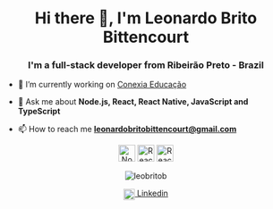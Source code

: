<h1 align="center">Hi there 👋, I'm Leonardo Brito Bittencourt</h1>
<h3 align="center">I'm a full-stack developer from Ribeirão Preto - Brazil</h3>

- 🔭 I’m currently working on [Conexia Educação](https://conexia.com.br)

- 💬 Ask me about **Node.js, React, React Native, JavaScript and TypeScript**

- 📫 How to reach me **leonardobritobittencourt@gmail.com**

<p align="center">
  <img src="https://img.shields.io/badge/Node.js-%E2%98%85%E2%98%85%E2%98%85%E2%98%85%E2%98%86-green?logo=node.js&style=for-the-badge" alt="Node.js" height="30"/>
  <img src="https://img.shields.io/badge/React-%E2%98%85%E2%98%85%E2%98%85%E2%98%85%E2%98%86-green?logo=react&style=for-the-badge" alt="React" height="30"/>
  <img src="https://img.shields.io/badge/React Native-%E2%98%85%E2%98%85%E2%98%85%E2%98%85%E2%98%86-green?logo=react&style=for-the-badge" alt="React Native" height="30"/>
</p>

<p align="center">
  <img src="https://github-readme-stats.vercel.app/api?username=leobritob&show_icons=true" alt="leobritob" />
</p>

<p align="center">
  <a href="https://linkedin.com/in/leobritob" target="blank">
    <img align="center" src="https://cdn.jsdelivr.net/npm/simple-icons@3.0.1/icons/linkedin.svg" alt="ghaynesh" height="20" width="20" />
    Linkedin
  </a>
</p>
